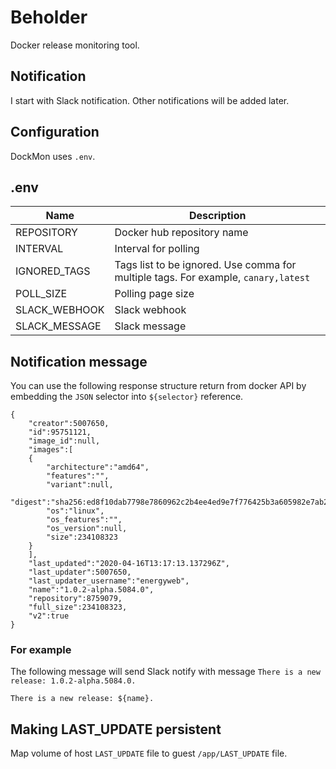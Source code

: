 # Beholder

Docker release monitoring tool.

## Notification

I start with Slack notification. Other notifications will be added later.

## Configuration

DockMon uses `.env`.

## .env

| Name | Description |
| - | - |
| REPOSITORY | Docker hub repository name |
| INTERVAL | Interval for polling |
| IGNORED_TAGS | Tags list to be ignored. Use comma for multiple tags. For example, `canary,latest` |
| POLL_SIZE | Polling page size |
| SLACK_WEBHOOK | Slack webhook |
| SLACK_MESSAGE | Slack message |

## Notification message

You can use the following response structure return from docker API by embedding the `JSON` selector into `${selector}` reference.

```
{
    "creator":5007650,
    "id":95751121,
    "image_id":null,
    "images":[
    {
        "architecture":"amd64",
        "features":"",
        "variant":null,
        "digest":"sha256:ed8f10dab7798e7860962c2b4ee4ed9e7f776425b3a605982e7ab283aa473d68",
        "os":"linux",
        "os_features":"",
        "os_version":null,
        "size":234108323
    }
    ],
    "last_updated":"2020-04-16T13:17:13.137296Z",
    "last_updater":5007650,
    "last_updater_username":"energyweb",
    "name":"1.0.2-alpha.5084.0",
    "repository":8759079,
    "full_size":234108323,
    "v2":true
}
```

### For example

The following message will send Slack notify with message `There is a new release: 1.0.2-alpha.5084.0.`

```
There is a new release: ${name}.
```

## Making LAST_UPDATE persistent

Map volume of host `LAST_UPDATE` file to guest `/app/LAST_UPDATE` file.